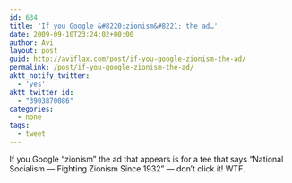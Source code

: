 ```yaml
---
id: 634
title: 'If you Google &#8220;zionism&#8221; the ad…'
date: 2009-09-10T23:24:02+00:00
author: Avi
layout: post
guid: http://aviflax.com/post/if-you-google-zionism-the-ad/
permalink: /post/if-you-google-zionism-the-ad/
aktt_notify_twitter:
  - 'yes'
aktt_twitter_id:
  - "3903870086"
categories:
  - none
tags:
  - tweet
---
```

If you Google &#8220;zionism&#8221; the ad that appears is for a tee that says &#8220;National Socialism — Fighting Zionism Since 1932&#8221; — don&#8217;t click it! WTF.